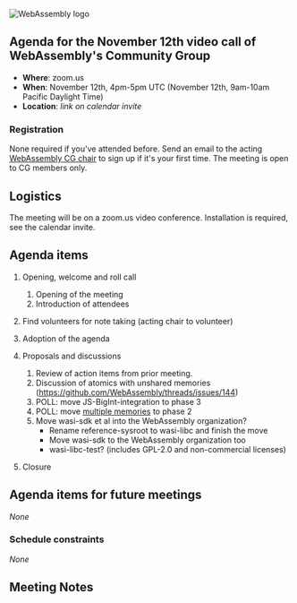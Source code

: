 ![WebAssembly logo](/images/WebAssembly.png)

## Agenda for the November 12th video call of WebAssembly's Community Group

- **Where**: zoom.us
- **When**: November 12th, 4pm-5pm UTC (November 12th, 9am-10am Pacific Daylight Time)
- **Location**: *link on calendar invite*

### Registration

None required if you've attended before. Send an email to the acting [WebAssembly CG chair](mailto:webassembly-cg-chair@chromium.org)
to sign up if it's your first time. The meeting is open to CG members only.

## Logistics

The meeting will be on a zoom.us video conference.
Installation is required, see the calendar invite.

## Agenda items

1. Opening, welcome and roll call
    1. Opening of the meeting
    1. Introduction of attendees
1. Find volunteers for note taking (acting chair to volunteer)
1. Adoption of the agenda
1. Proposals and discussions
    1. Review of action items from prior meeting.
    1. Discussion of atomics with unshared memories (https://github.com/WebAssembly/threads/issues/144)
    1. POLL: move JS-BigInt-integration to phase 3
    1. POLL: move [multiple memories](https://github.com/WebAssembly/multi-memory) to phase 2
    1. Move wasi-sdk et al into the WebAssembly organization?
        - Rename reference-sysroot to wasi-libc and finish the move
        - Move wasi-sdk to the WebAssembly organization too
        - wasi-libc-test? (includes GPL-2.0 and non-commercial licenses)

1. Closure

## Agenda items for future meetings

*None*

### Schedule constraints

*None*

## Meeting Notes
